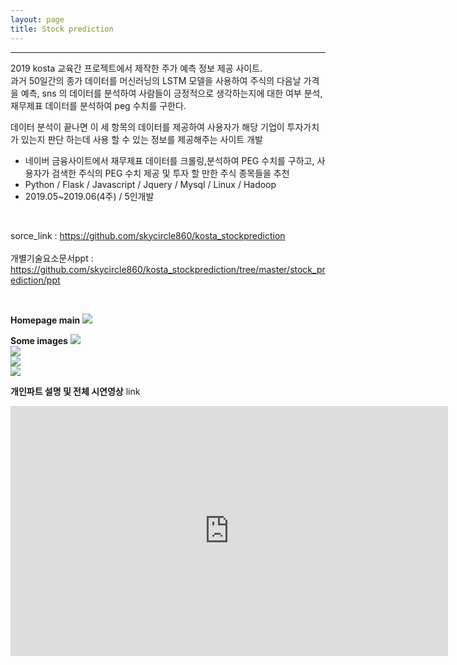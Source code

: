 ```yaml
---
layout: page
title: Stock prediction
---
```

<hr>
<p class="f12">2019 kosta 교육간 프로젝트에서 제작한 주가 예측 정보 제공 사이트.<br> 
과거 50일간의 종가 데이터를 머신러닝의 LSTM 모델을 사용하여 주식의 다음날 가격을 예측, sns 의 데이터를 분석하여 사람들이 긍정적으로 생각하는지에 대한 여부 분석, 재무제표 데이터를 분석하여 peg 수치를 구한다. 

데이터 분석이 끝나면 이 세 항목의 데이터를 제공하여 사용자가 해당 기업이 투자가치가 있는지 판단 하는데 사용 할 수 있는 정보를 제공해주는 사이트 개발
</p>

<ul class="f11">
	<li>네이버 금융사이트에서 재무제표 데이터를 크롤링,분석하여 PEG 수치를 구하고, 사용자가 검색한 주식의 PEG 수치 제공 및 투자 할 만한 주식 종목들을 추천</li>
    <li>Python / Flask / Javascript / Jquery / Mysql / Linux / Hadoop  </li>
    <li>2019.05~2019.06(4주) / 5인개발</li>
    
</ul><br>
<p class="f12">
sorce_link : <a href="https://github.com/skycircle860/kosta_stockprediction">https://github.com/skycircle860/kosta_stockprediction </a><br><br>
개별기술요소문서ppt : <a href="https://github.com/skycircle860/kosta_stockprediction/tree/master/stock_prediction/ppt"> https://github.com/skycircle860/kosta_stockprediction/tree/master/stock_prediction/ppt </a></p><br>

**Homepage main**
<img src= "{{ site.baseurl }}/images/stockinfo/stockinfo_image1.png" sizes="400x400"><br>

**Some images**
<img src= "{{ site.baseurl }}/images/stockinfo/stockinfo_image5.png" sizes="400x400"><br>
<img src= "{{ site.baseurl }}/images/stockinfo/stockinfo_image4.png" sizes="400x400"><br>
<img src= "{{ site.baseurl }}/images/stockinfo/stockinfo_image3.png" sizes="400x400"><br>
<img src= "{{ site.baseurl }}/images/stockinfo/stockinfo_image6.png" sizes="400x400"><br>

**개인파트 설명 및 전체 시연영상**
link
<iframe width="700" height="400" src="https://www.youtube.com/embed/ll0eZePKUtc" frameborder="0" allow="accelerometer; autoplay; encrypted-media; gyroscope; picture-in-picture" allowfullscreen></iframe>
